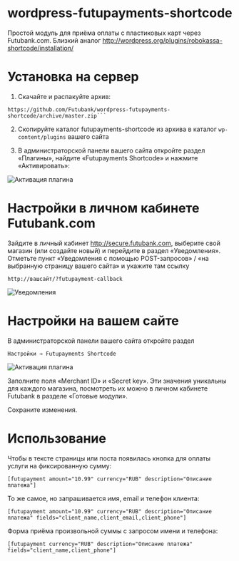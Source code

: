 wordpress-futupayments-shortcode
================================
Простой модуль для приёма оплаты с пластиковых карт через Futubank.com. Близкий аналог http://wordpress.org/plugins/robokassa-shortcode/installation/


Установка на сервер
===================

1. Скачайте и распакуйте архив:

```
https://github.com/Futubank/wordpress-futupayments-shortcode/archive/master.zip```
```

2. Скопируйте каталог futupayments-shortcode из архива в каталог `wp-content/plugins` вашего сайта

3. В администраторской панели вашего сайта откройте раздел «Плагины», найдите «Futupayments Shortcode» и нажмите «Активировать»:

![Активация плагина](http://futubank.github.io/futuplugins/static/wp/install.png)

Настройки в личном кабинете Futubank.com
========================================

Зайдите в личный кабинет http://secure.futubank.com, выберите свой магазин (или создайте новый) и перейдите в раздел «Уведомления». Отметьте пункт «Уведомления с помощью POST-запросов» / «на выбранную страницу вашего сайта» и укажите там ссылку

    http://вашсайт/?futupayment-callback

![Уведомления](http://futubank.github.io/futuplugins/static/wp/trans.png)

Настройки на вашем сайте
========================

В администраторской панели вашего сайта откройте раздел

    Настройки → Futupayments Shortcode

![Активация плагина](http://futubank.github.io/futuplugins/static/wp/settings.png)

Заполните поля «Merchant ID» и «Secret key». Эти значения уникальны для каждого магазина, посмотреть их можно в личном кабинете Futubank в разделе «Готовые модули».

Сохраните изменения.

Использование
=============
Чтобы в тексте страницы или поста появилась кнопка для оплаты услуги на фиксированную сумму:
```
[futupayment amount="10.99" currency="RUB" description="Описание платежа"]
```

То же самое, но запрашивается имя, email и телефон клиента:

```
[futupayment amount="10.99" currency="RUB" description="Описание платежа" fields="client_name,client_email,client_phone"]
```

Форма приёма произвольной суммы с запросом имени и телефона:
```
[futupayment currency="RUB" description="Описание платежа" fields="client_name,client_phone"]
```
